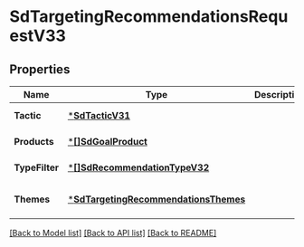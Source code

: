 # SdTargetingRecommendationsRequestV33

## Properties
Name | Type | Description | Notes
------------ | ------------- | ------------- | -------------
**Tactic** | [***SdTacticV31**](SDTacticV31.md) |  | [default to null]
**Products** | [***[]SdGoalProduct**](array.md) |  | [default to null]
**TypeFilter** | [***[]SdRecommendationTypeV32**](array.md) |  | [default to null]
**Themes** | [***SdTargetingRecommendationsThemes**](SDTargetingRecommendationsThemes.md) |  | [optional] [default to null]

[[Back to Model list]](../README.md#documentation-for-models) [[Back to API list]](../README.md#documentation-for-api-endpoints) [[Back to README]](../README.md)


